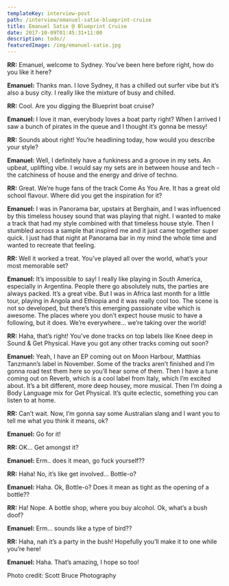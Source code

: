 ```yaml
---
templateKey: interview-post
path: /interview/emanuel-satie-blueprint-cruise
title: Emanuel Satie @ Blueprint Cruise
date: 2017-10-09T01:45:31+11:00
description: todo//
featuredImage: /img/emanuel-satie.jpg
---
```


**RR:** Emanuel, welcome to Sydney. You’ve been here before right, how do you like it here?

**Emanuel:** Thanks man. I love Sydney, it has a chilled out surfer vibe but it’s also a busy city. I really like the mixture of busy and chilled.

**RR:** Cool. Are you digging the Blueprint boat cruise?

**Emanuel:** I love it man, everybody loves a boat party right? When I arrived I saw a bunch of pirates in the queue and I thought it’s gonna be messy!

**RR:** Sounds about right! You’re headlining today, how would you describe your style?

**Emanuel:** Well, I definitely have a funkiness and a groove in my sets. An upbeat, uplifting vibe. I would say my sets are in between house and tech - the catchiness of house and the energy and drive of techno.

**RR:** Great. We’re huge fans of the track Come As You Are. It has a great old school flavour. Where did you get the inspiration for it?

**Emanuel:** I was in Panorama bar, upstairs at Berghain, and I was influenced by this timeless housey sound that was playing that night. I wanted to make a track that had my style combined with that timeless house style. Then I stumbled across a sample that inspired me and it just came together super quick. I just had that night at Panorama bar in my mind the whole time and wanted to recreate that feeling.

**RR:** Well it worked a treat. You’ve played all over the world, what’s your most memorable set?

**Emanuel:** It’s impossible to say! I really like playing in South America, especially in Argentina. People there go absolutely nuts, the parties are always packed. It’s a great vibe. But I was in Africa last month for a little tour, playing in Angola and Ethiopia and it was really cool too. The scene is not so developed, but there’s this emerging passionate vibe which is awesome. The places where you don’t expect house music to have a following, but it does. We’re everywhere… we’re taking over the world!

**RR:** Haha, that’s right! You’ve done tracks on top labels like Knee deep in Sound & Get Physical. Have you got any other tracks coming out soon?

**Emanuel:** Yeah, I have an EP coming out on Moon Harbour, Matthias Tanzmann’s label in November. Some of the tracks aren’t finished and I’m gonna road test them here so you’ll hear some of them. Then I have a tune coming out on Reverb, which is a cool label from Italy, which I’m excited about. It’s a bit different, more deep housey, more musical. Then I’m doing a Body Language mix for Get Physical. It’s quite eclectic, something you can listen to at home.

**RR:** Can’t wait. Now, I’m gonna say some Australian slang and I want you to tell me what you think it means, ok?

**Emanuel:** Go for it!

**RR:** OK... Get amongst it?

**Emanuel:** Erm.. does it mean, go fuck yourself??

**RR:** Haha! No, it’s like get involved… Bottle-o?

**Emanuel:** Haha. Ok, Bottle-o? Does it mean as tight as the opening of a bottle??

**RR:** Ha! Nope. A bottle shop, where you buy alcohol. Ok, what’s a bush doof?

**Emanuel:** Erm… sounds like a type of bird??

**RR:** Haha, nah it’s a party in the bush! Hopefully you’ll make it to one while you’re here!

**Emanuel:** Haha. That’s amazing, I hope so too!

Photo credit: Scott Bruce Photography
